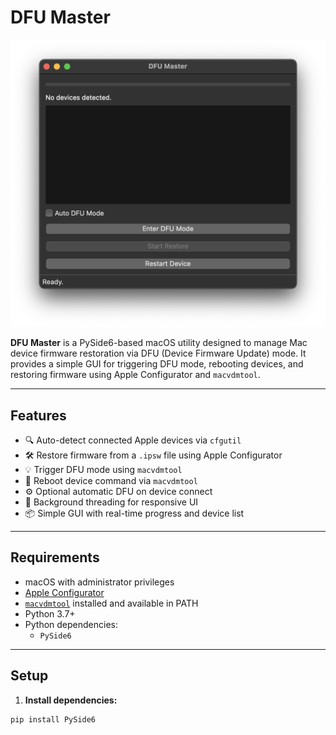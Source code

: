# DFU Master

<img src="screenshot.png" alt="DFU Master UI"/>

**DFU Master** is a PySide6-based macOS utility designed to manage Mac device firmware restoration via DFU (Device Firmware Update) mode. It provides a simple GUI for triggering DFU mode, rebooting devices, and restoring firmware using Apple Configurator and `macvdmtool`.

---

## Features

- 🔍 Auto-detect connected Apple devices via `cfgutil`
- 🛠️ Restore firmware from a `.ipsw` file using Apple Configurator
- 💡 Trigger DFU mode using `macvdmtool`
- 🔄 Reboot device command via `macvdmtool`
- ⚙️ Optional automatic DFU on device connect
- 🧠 Background threading for responsive UI
- 📦 Simple GUI with real-time progress and device list

---

## Requirements

- macOS with administrator privileges
- [Apple Configurator](https://apps.apple.com/us/app/apple-configurator/id1037126344?mt=12)
- [`macvdmtool`](https://github.com/ericzhu105/macvdmtool) installed and available in PATH
- Python 3.7+
- Python dependencies:
  - `PySide6`

---

## Setup

1. **Install dependencies:**

```bash
pip install PySide6
